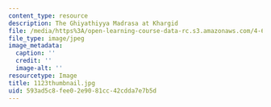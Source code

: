 ```yaml
---
content_type: resource
description: The Ghiyathiyya Madrasa at Khargid
file: /media/https%3A/open-learning-course-data-rc.s3.amazonaws.com/4-614-religious-architecture-and-islamic-cultures-fall-2002/593ad5c8fee02e9081cc42cdda7e7b5d_1123thumbnail.jpg
file_type: image/jpeg
image_metadata:
  caption: ''
  credit: ''
  image-alt: ''
resourcetype: Image
title: 1123thumbnail.jpg
uid: 593ad5c8-fee0-2e90-81cc-42cdda7e7b5d
---
```


